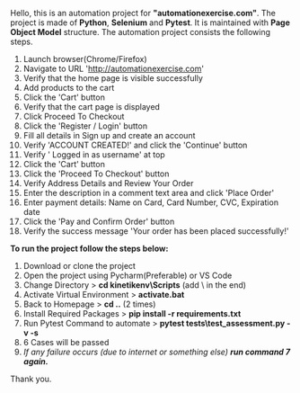 Hello, this is an automation project for **"automationexercise.com"**. The project is made of **Python**, **Selenium** and **Pytest**. It is maintained with **Page Object
Model** structure. The automation project consists the following steps.

1. Launch browser(Chrome/Firefox)
2. Navigate to URL 'http://automationexercise.com'
3. Verify that the home page is visible successfully
4. Add products to the cart
5. Click the 'Cart' button
6. Verify that the cart page is displayed
7. Click Proceed To Checkout
8. Click the 'Register / Login' button
9. Fill all details in Sign up and create an account
10. Verify 'ACCOUNT CREATED!' and click the 'Continue' button
11. Verify ' Logged in as username' at top
12. Click the 'Cart' button
13. Click the 'Proceed To Checkout' button
14. Verify Address Details and Review Your Order
15. Enter the description in a comment text area and click 'Place Order'
16. Enter payment details: Name on Card, Card Number, CVC, Expiration date
17. Click the 'Pay and Confirm Order' button
18. Verify the success message 'Your order has been placed successfully!'

**To run the project follow the steps below:**
1. Download or clone the project
2. Open the project using Pycharm(Preferable) or VS Code
3. Change Directory > **cd kinetikenv\Scripts** (add \ in the end)
4. Activate Virtual Environment > **activate.bat**
5. Back to Homepage > **cd ..** (2 times)
6. Install Required Packages > **pip install -r requirements.txt**
7. Run Pytest Command to automate > **pytest tests\test_assessment.py -v -s**
8. 6 Cases will be passed
9. *If any failure occurs (due to internet or something else) **run command 7 again.***

Thank you.
